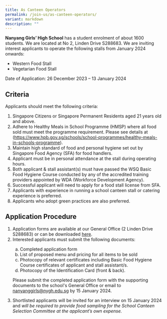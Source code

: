 ```yaml
---
title: As Canteen Operators
permalink: /join-us/as-canteen-operators/
variant: markdown
description: ""
---
```

**Nanyang Girls’ High School** has a student enrolment of about 1600 students. We are located at No 2, Linden Drive S288683.
We are inviting interest applicants to operate the following stalls from January 2024 onwards:
<ul data-tight="true" class="tight">
	<li>Western Food Stall</li>
	<li>Vegetarian Food Stall</li>
</ul>
Date of Application: 26 December 2023 – 13 January 2024
	
## Criteria
Applicants should meet the following criteria:
<ol data-tight="true" class="tight">
	<li>Singapore Citizens or Singapore Permanent Residents aged 21 years old and above.</li>
	<li>Adhere to Healthy Meals in School Programme (HMSP) where all food sold must meet the programme requirement. Please see details at (<a href="https://www.hpb.gov.sg/schools/school-programmes/healthy-meals-in-schools-programme" target="_blank">https://www.hpb.gov.sg/schools/school-programmes/healthy-meals-in-schools-programme</a>).</li>
	<li>Maintain high standard of food and personal hygiene set out by Singapore Food Agency (SFA) for food handlers.</li>
	<li>Applicant must be in personal attendance at the stall during operating hours.</li>
	<li>Both applicant &amp; stall assistant(s) must have passed the WSQ Basic Food Hygiene Course conducted by any of the accredited training providers appointed by WDA (Workforce Development Agency).</li>
	<li>Successful applicant will need to apply for a food stall license from SFA.</li>
	<li>Applicants with experience in running a school canteen stall or catering experience is preferred.</li><li>Applicants who adopt green practices are also preferred.</li>
</ol>

## Application Procedure
<ol data-tight="true" class="tight">
	<li>Application forms are available at our General Office (2 Linden Drive S288683) or can be downloaded <a href="/files/NYGH_Canteen_stall_application_form__updated2022_.pdf" target="_blank">here</a>.</li>
	<li>Interested applicants must submit the following documents:</li>
	<ol style="list-style-type: lower-alpha;">
		<li>Completed application form</li>
		<li>List of proposed menu and pricing for all items to be sold</li>
		<li>Photocopy of relevant certificates including Basic Food Hygiene Course certificates of applicant and stall assistant/s.</li>
		<li>Photocopy of the Identification Card (front &amp; back).</li>
	</ol>
	<p>Please submit the completed application form with the supporting documents to the school's General Office or email to <a href="mailto:nanyanggirls@nygh.edu.sg" rel="noopener noreferrer nofollow" target="_blank">nanyanggirls@nygh.edu.sg</a> by 15 January 2024.</p>
	<li> Shortlisted applicants will be invited for an interview on 15 January 2024 and <em>will be required to provide food sampling for the School Canteen Selection Committee at the applicant’s own expense.</em></li>
</ol>